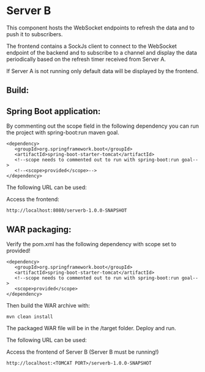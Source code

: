# Server B

This component hosts the WebSocket endpoints to refresh the data and to
push it to subscribers.

The frontend contains a SockJs client to connect to the WebSocket endpoint
of the backend and to subscribe to a channel and display the data periodically
based on the refresh timer received from Server A.

If Server A is not running only default data will be displayed by the
frontend.

Build:
--

Spring Boot application:
--

By commenting out the scope field in the following dependency you can run
the project with spring-boot:run maven goal. 

    <dependency>
       <groupId>org.springframework.boot</groupId>
       <artifactId>spring-boot-starter-tomcat</artifactId>
       <!--scope needs to commented out to run with spring-boot:run goal-->
       <!--<scope>provided</scope>-->
    </dependency>

The following URL can be used:

Access the frontend:

    http://localhost:8080/serverb-1.0.0-SNAPSHOT

WAR packaging:
--

Verify the pom.xml has the following dependency with scope set to provided!

    <dependency>
       <groupId>org.springframework.boot</groupId>
       <artifactId>spring-boot-starter-tomcat</artifactId>
       <!--scope needs to commented out to run with spring-boot:run goal-->
       <scope>provided</scope>
    </dependency>

Then build the WAR archive with:

    mvn clean install
    
The packaged WAR file will be in the /target folder. Deploy and run.

The following URL can be used:

Access the frontend of Server B (Server B must be running!)

    http://localhost:<TOMCAT PORT>/serverb-1.0.0-SNAPSHOT

